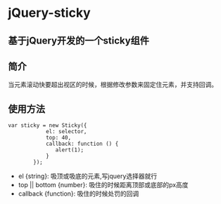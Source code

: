 jQuery-sticky
=============

## 基于jQuery开发的一个sticky组件

## 简介

当元素滚动快要超出视区的时候，根据修改参数来固定住元素，并支持回调。

## 使用方法

```
var sticky = new Sticky({
            el: selector,
            top: 40,
            callback: function () {
               alert(1);
            }
        });
```

* el {string}: 吸顶或吸底的元素,写jquery选择器就行
* top || bottom {number}: 吸住的时候距离顶部或底部的px高度
* callback {function}: 吸住的时候处罚的回调